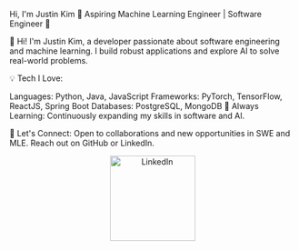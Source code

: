Hi, I'm Justin Kim
🌟 Aspiring Machine Learning Engineer | Software Engineer 🌟

👋 Hi! I'm Justin Kim, a developer passionate about software engineering and machine learning. I build robust applications and explore AI to solve real-world problems.

💡 Tech I Love:

Languages: Python, Java, JavaScript
Frameworks: PyTorch, TensorFlow, ReactJS, Spring Boot
Databases: PostgreSQL, MongoDB
🌱 Always Learning: Continuously expanding my skills in software and AI.

👥 Let's Connect: Open to collaborations and new opportunities in SWE and MLE. Reach out on GitHub or LinkedIn.

<p align="center">
  <a href='https://www.linkedin.com/in/justin-kim-4a2781282/' target="_blank">
    <img src="https://upload.wikimedia.org/wikipedia/commons/thumb/a/aa/LinkedIn_2021.svg/2560px-LinkedIn_2021.svg.png" alt="LinkedIn" width="150">
  </a>
</p>
